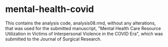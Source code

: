 # mental-health-covid

This contains the analysis code, analysis08.rmd, without any alterations, that was used for the submitted manuscript, "Mental Health Care Resource Utilization in Victims of Interpersonal Violence in the COVID Era", which was submitted to the Journal of Surgical Research.
